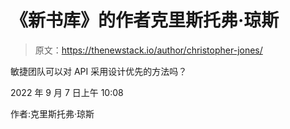 # 《新书库》的作者克里斯托弗·琼斯

> 原文：<https://thenewstack.io/author/christopher-jones/>

敏捷团队可以对 API 采用设计优先的方法吗？

2022 年 9 月 7 日上午 10:08

作者:克里斯托弗·琼斯